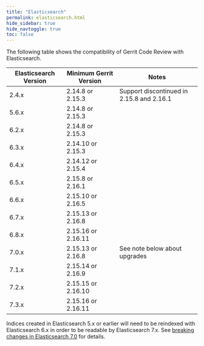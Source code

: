 ```yaml
---
title: "Elasticsearch"
permalink: elasticsearch.html
hide_sidebar: true
hide_navtoggle: true
toc: false
---
```


The following table shows the compatibility of Gerrit Code Review with Elasticsearch.


| Elasticsearch Version | Minimum Gerrit Version | Notes                                     |
|-----------------------|------------------------|-------------------------------------------|
| 2.4.x                 | 2.14.8 or 2.15.3       | Support discontinued in 2.15.8 and 2.16.1 |
| 5.6.x                 | 2.14.8 or 2.15.3       |                                           |
| 6.2.x                 | 2.14.8 or 2.15.3       |                                           |
| 6.3.x                 | 2.14.10 or 2.15.3      |                                           |
| 6.4.x                 | 2.14.12 or 2.15.4      |                                           |
| 6.5.x                 | 2.15.8 or 2.16.1       |                                           |
| 6.6.x                 | 2.15.10 or 2.16.5      |                                           |
| 6.7.x                 | 2.15.13 or 2.16.8      |                                           |
| 6.8.x                 | 2.15.16 or 2.16.11     |                                           |
| 7.0.x                 | 2.15.13 or 2.16.8      | See note below about upgrades             |
| 7.1.x                 | 2.15.14 or 2.16.9      |                                           |
| 7.2.x                 | 2.15.15 or 2.16.10     |                                           |
| 7.3.x                 | 2.15.16 or 2.16.11     |                                           |

Indices created in Elasticsearch 5.x or earlier will need to be reindexed with
Elasticsearch 6.x in order to be readable by Elasticsearch 7.x. See
[breaking changes in Elasticsearch 7.0](https://www.elastic.co/guide/en/elasticsearch/reference/7.0/breaking-changes-7.0.html)
for details.
